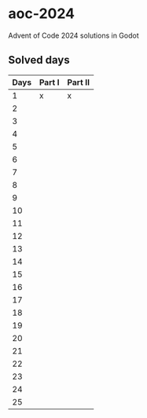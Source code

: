 # aoc-2024
Advent of Code 2024 solutions in Godot 

## Solved days
| Days | Part I | Part II |
| ---- | ------ | ------- |
| 1    | x      | x       |
| 2    |        |         |
| 3    |        |         |
| 4    |        |         |
| 5    |        |         |
| 6    |        |         |
| 7    |        |         |
| 8    |        |         |
| 9    |        |         |
| 10   |        |         |
| 11   |        |         |
| 12   |        |         |
| 13   |        |         |
| 14   |        |         |
| 15   |        |         |
| 16   |        |         |
| 17   |        |         |
| 18   |        |         |
| 19   |        |         |
| 20   |        |         |
| 21   |        |         |
| 22   |        |         |
| 23   |        |         |
| 24   |        |         |
| 25   |        |         |
